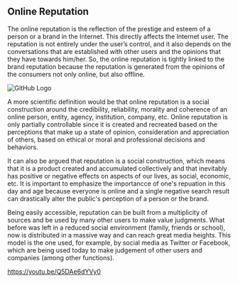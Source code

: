 ## Online Reputation

The online reputation is the reflection of the prestige and esteem of a person or a brand in the Internet. This directly affects the Internet user. The reputation is not entirely under the user’s control, and it also depends on the conversations that are established with other users and the opinions that they have towards him/her. So, the online reputation is tightly linked to the brand reputation because the reputation is generated from the opinions of the consumers not only online, but also offline.

![GitHub Logo](http://resilientdigital.com/wp-content/uploads/2015/05/reputation-management.png)

A more scientific definition would be that online reputation is a social construction around the credibility, reliability, morality and coherence of an online person, entity, agency, institution, company, etc. Online reputation is only partially controllable since it is created and recreated based on the perceptions that make up a state of opinion, consideration and appreciation of others, based on ethical or moral and professional decisions and behaviors.

It can also be argued that reputation is a social construction, which means that it is a product created and accumulated collectively and that inevitably has positive or negative effects on aspects of our lives, as social, economic, etc. It is important to emphasize the importancce of one's repuation in this day and age because everyone is online and a single negative search result can drastically alter the public's perception of a person or the brand. 

Being easily accessible, reputation can be built from a multiplicity of sources and be used by many other users to make value judgments. What before was left in a reduced social environment (family, friends or school), now is distributed in a massive way and can reach great media heights. This model is the one used, for example, by social media as Twitter or Facebook, which are being used today to make judgement of other users and companies (among other functions). 

https://youtu.be/Q5DAe6dYVy0
